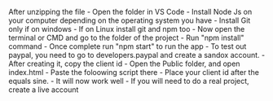 After unzipping the file
    - Open the folder in VS Code
    - Install Node Js on your computer depending on the operating system you have
    - Install Git only if on windows
    - If on Linux install git and npm too
    - Now open the terminal or CMD and go to the folder of the project
    - Run "npm install" command
    - Once complete run "npm start" to run the app
    - To test out paypal, you need to go to developers.paypal and create a sandox account.
    - After creating it, copy the client id
    - Open the Public folder, and open index.html
    - Paste the foloowing script there
    <script src="https://www.paypal.com/sdk/js?client-id="></script>
    - Place your client id after the equals sine.
    - It will now work well
    - If you will need to do a real project, create a live account